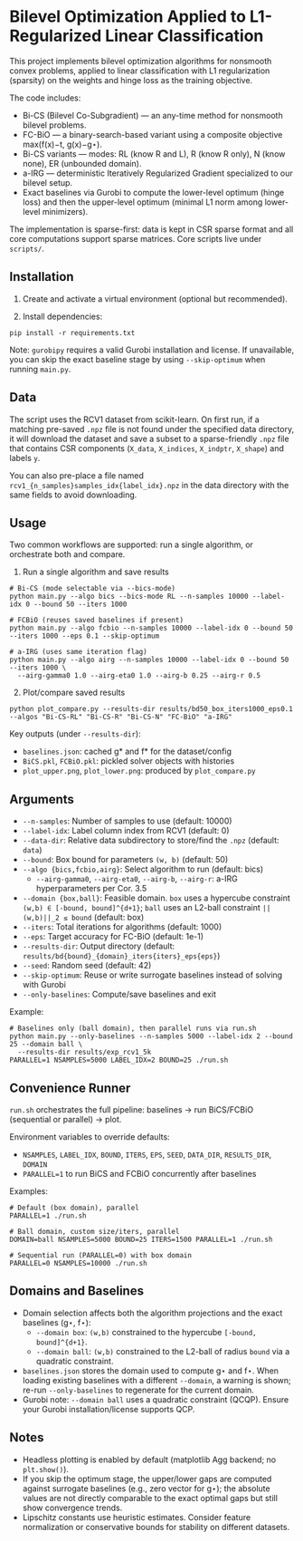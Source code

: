 # Bilevel Optimization Applied to L1-Regularized Linear Classification

This project implements bilevel optimization algorithms for nonsmooth convex problems, applied to linear classification with L1 regularization (sparsity) on the weights and hinge loss as the training objective.

The code includes:

- Bi-CS (Bilevel Co-Subgradient) — an any-time method for nonsmooth bilevel problems.
- FC-BiO — a binary-search-based variant using a composite objective max(f(x)−t, g(x)−g⋆).
- Bi-CS variants — modes: RL (know R and L), R (know R only), N (know none), ER (unbounded domain).
- a-IRG — deterministic Iteratively Regularized Gradient specialized to our bilevel setup.
- Exact baselines via Gurobi to compute the lower-level optimum (hinge loss) and then the upper-level optimum (minimal L1 norm among lower-level minimizers).

The implementation is sparse-first: data is kept in CSR sparse format and all core computations support sparse matrices. Core scripts live under `scripts/`.

## Installation

1) Create and activate a virtual environment (optional but recommended).

2) Install dependencies:

```
pip install -r requirements.txt
```

Note: `gurobipy` requires a valid Gurobi installation and license. If unavailable, you can skip the exact baseline stage by using `--skip-optimum` when running `main.py`.

## Data

The script uses the RCV1 dataset from scikit-learn. On first run, if a matching pre-saved `.npz` file is not found under the specified data directory, it will download the dataset and save a subset to a sparse-friendly `.npz` file that contains CSR components (`X_data`, `X_indices`, `X_indptr`, `X_shape`) and labels `y`.

You can also pre-place a file named `rcv1_{n_samples}samples_idx{label_idx}.npz` in the data directory with the same fields to avoid downloading.

## Usage

Two common workflows are supported: run a single algorithm, or orchestrate both and compare.

1) Run a single algorithm and save results

```
# Bi-CS (mode selectable via --bics-mode)
python main.py --algo bics --bics-mode RL --n-samples 10000 --label-idx 0 --bound 50 --iters 1000

# FCBiO (reuses saved baselines if present)
python main.py --algo fcbio --n-samples 10000 --label-idx 0 --bound 50 --iters 1000 --eps 0.1 --skip-optimum

# a-IRG (uses same iteration flag)
python main.py --algo airg --n-samples 10000 --label-idx 0 --bound 50 --iters 1000 \
  --airg-gamma0 1.0 --airg-eta0 1.0 --airg-b 0.25 --airg-r 0.5
```

2) Plot/compare saved results

```
python plot_compare.py --results-dir results/bd50_box_iters1000_eps0.1 --algos "Bi-CS-RL" "Bi-CS-R" "Bi-CS-N" "FC-BiO" "a-IRG"
```

Key outputs (under `--results-dir`):

- `baselines.json`: cached g* and f* for the dataset/config
- `BiCS.pkl`, `FCBiO.pkl`: pickled solver objects with histories
- `plot_upper.png`, `plot_lower.png`: produced by `plot_compare.py`

## Arguments

- `--n-samples`: Number of samples to use (default: 10000)
- `--label-idx`: Label column index from RCV1 (default: 0)
- `--data-dir`: Relative data subdirectory to store/find the `.npz` (default: `data`)
- `--bound`: Box bound for parameters `(w, b)` (default: 50)
- `--algo {bics,fcbio,airg}`: Select algorithm to run (default: bics)
  - `--airg-gamma0`, `--airg-eta0`, `--airg-b`, `--airg-r`: a-IRG hyperparameters per Cor. 3.5
- `--domain {box,ball}`: Feasible domain. `box` uses a hypercube constraint `(w,b) ∈ [-bound, bound]^{d+1}`; `ball` uses an L2-ball constraint `||(w,b)||_2 ≤ bound` (default: box)
- `--iters`: Total iterations for algorithms (default: 1000)
- `--eps`: Target accuracy for FC-BiO (default: 1e-1)
- `--results-dir`: Output directory (default: `results/bd{bound}_{domain}_iters{iters}_eps{eps}`)
- `--seed`: Random seed (default: 42)
- `--skip-optimum`: Reuse or write surrogate baselines instead of solving with Gurobi
- `--only-baselines`: Compute/save baselines and exit

Example:

```
# Baselines only (ball domain), then parallel runs via run.sh
python main.py --only-baselines --n-samples 5000 --label-idx 2 --bound 25 --domain ball \
  --results-dir results/exp_rcv1_5k
PARALLEL=1 NSAMPLES=5000 LABEL_IDX=2 BOUND=25 ./run.sh
```

## Convenience Runner

`run.sh` orchestrates the full pipeline: baselines → run BiCS/FCBiO (sequential or parallel) → plot.

Environment variables to override defaults:

- `NSAMPLES`, `LABEL_IDX`, `BOUND`, `ITERS`, `EPS`, `SEED`, `DATA_DIR`, `RESULTS_DIR`, `DOMAIN`
- `PARALLEL=1` to run BiCS and FCBiO concurrently after baselines

Examples:

```
# Default (box domain), parallel
PARALLEL=1 ./run.sh

# Ball domain, custom size/iters, parallel
DOMAIN=ball NSAMPLES=5000 BOUND=25 ITERS=1500 PARALLEL=1 ./run.sh

# Sequential run (PARALLEL=0) with box domain
PARALLEL=0 NSAMPLES=10000 ./run.sh
```

## Domains and Baselines

- Domain selection affects both the algorithm projections and the exact baselines (g⋆, f⋆):
  - `--domain box`: `(w,b)` constrained to the hypercube `[-bound, bound]^{d+1}`.
  - `--domain ball`: `(w,b)` constrained to the L2-ball of radius `bound` via a quadratic constraint.
- `baselines.json` stores the domain used to compute g⋆ and f⋆. When loading existing baselines with a different `--domain`, a warning is shown; re-run `--only-baselines` to regenerate for the current domain.
- Gurobi note: `--domain ball` uses a quadratic constraint (QCQP). Ensure your Gurobi installation/license supports QCP.

## Notes

- Headless plotting is enabled by default (matplotlib Agg backend; no `plt.show()`).
- If you skip the optimum stage, the upper/lower gaps are computed against surrogate baselines (e.g., zero vector for g⋆); the absolute values are not directly comparable to the exact optimal gaps but still show convergence trends.
- Lipschitz constants use heuristic estimates. Consider feature normalization or conservative bounds for stability on different datasets.
